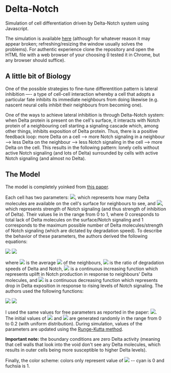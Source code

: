 # Delta-Notch
Simulation of cell differentiation driven by Delta-Notch system using Javascript.

The simulation is available <a href="https://htmlpreview.github.io/?https://github.com/Aidar-Shagiyev/Delta-Notch/blob/master/delta_notch.html" target="_blank">here</a> (although for whatever reason it may appear broken; refreshing/resizing the window usually solves the problems). For authentic experience clone the repository and open the HTML file with a web browser of your choosing (I tested it in Chrome, but any browser should suffice).

## A little bit of Biology
One of the possible strategies to fine-tune differentition pattern is lateral inhibition —- a type of cell-cell interaction whereby a cell that adopts a particular fate inhibits its immediate neighbours from doing likewise (e.g. nascent neural cells inhibit their neighbours from becoming one).

One of the ways to achieve lateral inhibition is through Delta-Notch system: when Delta protein is present on the cell's surface, it interacts with Notch protein of a neighbouring cell starting a signaling cascade which, among other things, inhibits exposition of Delta protein. Thus, there is a positive feedback loop: more Delta on a cell --> more Notch signaling in a neighbour --> less Delta on the neighbour --> less Notch signaling in the cell --> more Delta on the cell. This results in the following pattern: lonely cells without active Notch signaling (and lots of Delta) surrounded by cells with active Notch signaling (and almost no Delta).

## The Model
The model is completely yoinked from <a href="https://doi.org/10.1006/jtbi.1996.0233" target="_blank">this paper</a>.

Each cell has two parameters: <img src="https://render.githubusercontent.com/render/math?math=d">, which represents how many Delta molecules are available on the cell's surface for neighbours to see, and <img src="https://render.githubusercontent.com/render/math?math=n">, which represents strength of Notch signaling (and thus strength of inhibition of Delta). Their values lie in the range from 0 to 1, where 0 coresponds to total lack of Delta molecules on the surface/Notch signaling and 1 corresponds to the maximum possible number of Delta molecules/strength of Notch signaling (which are dictated by degradation speed). To describe the behavior of these parameters, the authors derived the following equations:

<img src="https://render.githubusercontent.com/render/math?math=\dot{n} = f(\bar{d}) - n">
<img src="https://render.githubusercontent.com/render/math?math=\dot{d} = v * (g(n) - d)">

where <img src="https://render.githubusercontent.com/render/math?math=\bar{d}"> is the average <img src="https://render.githubusercontent.com/render/math?math=d"> of the neighbours, <img src="https://render.githubusercontent.com/render/math?math=v"> is the ratio of degradation speeds of Delta and Notch, <img src="https://render.githubusercontent.com/render/math?math=f"> is a continuous increasing function which represents uplift in Notch production in response to neighbours' Delta molecules, and <img src="https://render.githubusercontent.com/render/math?math=g"> is a continuous decreasing function which represents drop in Delta exposition in response to rising levels of Notch signaling. The authors used the following functions:

<img src="https://render.githubusercontent.com/render/math?math=f(x)=\frac{x^{k}}{a %2B x^{k}}">
<img src="https://render.githubusercontent.com/render/math?math=g(x)=\frac{1}{1 %2B bx^{k}}">

I used the same values for free parameters as reported in the paper: <img src="https://render.githubusercontent.com/render/math?math=a = 0.01, b = 100, v = 1, k = h = 2">. The initial values of <img src="https://render.githubusercontent.com/render/math?math=d"> and <img src="https://render.githubusercontent.com/render/math?math=n"> are generated randomly in the range from 0 to 0.2 (with uniform distribution). During simulation, values of the parameters are updated using the <a href="https://encyclopediaofmath.org/wiki/Runge-Kutta_method" target="_blank">Runge-Kutta method</a>.

<b>Important note:</b> the boundary conditions are zero Delta activity (meaning that cell walls that look into the void don't see any Delta molecules, which results in outer cells being more susceptible to higher Delta levels).

Finally, the color scheme: colors only represent value of <img src="https://render.githubusercontent.com/render/math?math=d"> -- cyan is 0 and fuchsia is 1.

